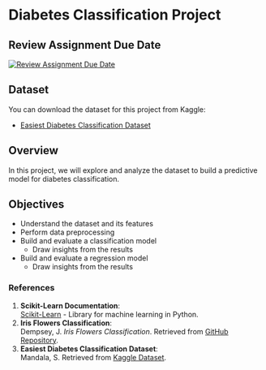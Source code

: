 # Diabetes Classification Project

## Review Assignment Due Date

[![Review Assignment Due Date](https://classroom.github.com/assets/deadline-readme-button-22041afd0340ce965d47ae6ef1cefeee28c7c493a6346c4f15d667ab976d596c.svg)](https://classroom.github.com/a/KnlU1SEs)

## Dataset

You can download the dataset for this project from Kaggle:

- [Easiest Diabetes Classification Dataset](https://www.kaggle.com/datasets/sujithmandala/easiest-diabetes-classification-dataset?resource=download)

## Overview

In this project, we will explore and analyze the dataset to build a predictive model for diabetes classification.

## Objectives

- Understand the dataset and its features
- Perform data preprocessing
- Build and evaluate a classification model
  - Draw insights from the results
- Build and evaluate a regression model
  - Draw insights from the results

### References

1. **Scikit-Learn Documentation**:  
   [Scikit-Learn](https://scikit-learn.org/stable/documentation.html) - Library for machine learning in Python.
2. **Iris Flowers Classification**:  
   Dempsey, J. _Iris Flowers Classification_. Retrieved from [GitHub Repository](https://github.com/john-dempsey/iris-data-set/blob/main/Iris%20Flowers%20Classification.ipynb).
3. **Easiest Diabetes Classification Dataset**:  
   Mandala, S. Retrieved from [Kaggle Dataset](https://www.kaggle.com/datasets/sujithmandala/easiest-diabetes-classification-dataset?resource=download).

